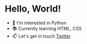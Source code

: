 <h1> Hello, World! </h1>

- :snake: I'm interested in Python
- :books: Currently learning HTML, CSS
- :mailbox: Let's get in touch [Twitter](https://twitter.com/dennisgocong)
